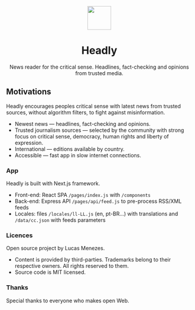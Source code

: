 <div align="center">
  <a href="https://headly.app/">
    <img height="64" src="https://headly.app/images/headly-logo-color.svg">
  </a>
</div>
<h1 align="center">
Headly
</h1>
<p align="center">
News reader for the critical sense. Headlines, fact-checking and opinions from trusted media.<br>
</p>

## Motivations

Headly encourages peoples critical sense with latest news from trusted sources, without algorithm filters, to fight against misinformation.

- Newest news — headlines, fact-checking and opinions.
- Trusted journalism sources — selected by the community with strong focus on critical sense, democracy, human rights and liberty of expression.
- International — editions available by country.
- Accessible — fast app in slow internet connections.

### App

Headly is built with Next.js framework.

- Front-end: React SPA `/pages/index.js` with `/components`
- Back-end: Express API `/pages/api/feed.js` to pre-process RSS/XML feeds
- Locales: files `/locales/ll-LL.js` (en, pt-BR...) with translations and `/data/cc.json` with feeds parameters

### Licences

Open source project by Lucas Menezes.

* Content is provided by third-parties. Trademarks belong to their respective owners. All rights reserved to them. 
* Source code is MIT licensed.

### Thanks

Special thanks to everyone who makes open Web.